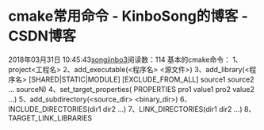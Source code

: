 # cmake常用命令 - KinboSong的博客 - CSDN博客
2018年03月31日 10:45:43[songjinbo3](https://me.csdn.net/KinboSong)阅读数：114
基本的cmake命令：
1、project<工程名>
2、add_executable(<程序名> <源文件>)
3、add_library(<程序名> [SHARED|STATIC|MODULE] [EXCLUDE_FROM_ALL] source1 source2 ... sourceN)
4、set_target_properties(<target> PROPERTIES pro1 value1 pro2 value2 ...)
5、add_subdirectory(<source_dir> <binary_dir>)
6、INCLUDE_DIRECTORIES(dir1 dir2 ...)
7、LINK_DIRECTORIES(dir1 dir2 ...)
8、TARGET_LINK_LIBRARIES
